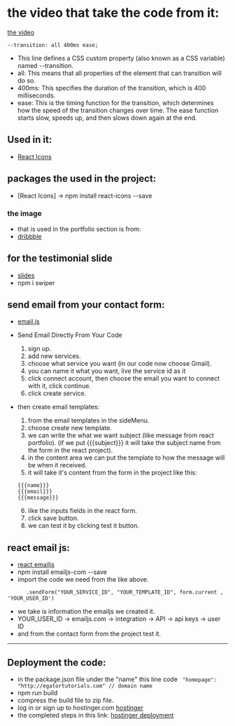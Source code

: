# the video that take the code from it: 

[the video](https://www.youtube.com/watch?v=G-Cr00UYokU&t=142s)

`
--transition: all 400ms ease;
`
- This line defines a CSS custom property (also known as a CSS variable) named --transition.
- all: This means that all properties of the element that can transition will do so.
- 400ms: This specifies the duration of the transition, which is 400 milliseconds.
- ease: This is the timing function for the transition, which determines how the speed of the transition changes over time. The ease function starts slow, speeds up, and then slows down again at the end.

## Used in it: 
- [React Icons](https://react-icons.github.io/react-icons/)



## packages the used in the project:

- [React Icons] -> npm install react-icons --save

### the image
- that is used in the portfolio section is from: 
- [dribbble](https://dribbble.com/Alien_Pixels)

## for the testimonial slide
- [slides](https://swiperjs.com/)
- npm i swiper

## send email from your contact form: 
- [email.js](https://www.emailjs.com/)
- Send Email Directly From Your Code
  1. sign up.
  2. add new services.
  3. choose what service you want (in our code now choose Gmail).
  4. you can name it what you want, live the service id as it 
  5. click connect account, then choose the email you want to connect with it, click continue.
  6. click create service.

- then create email templates:
  1. from the email templates in the sideMenu.
  2. choose create new template.
  3. we can write the what we want subject (like message from react portfolio). (if we put {{{subject}}} it will take the subject name from the form in the react project).
  4. in the content area we can put the template to how the message will be when it received.
  5. it will take it's content from the form in the project like this:
  ```
  {{{name}}}
  {{{email}}}
  {{{message}}}
  ``` 
  6. like the inputs fields in the react form.
  7. click save button.
  8. we can test it by clicking test it button.

## react email js:
- [react emailjs](https://www.emailjs.com/docs/examples/reactjs/)
- npm install emailjs-com --save
- import the code we need from the like above.
``` emailjs
      .sendForm("YOUR_SERVICE_ID", "YOUR_TEMPLATE_ID", form.current , 'YOUR_USER_ID')
``` 
- we take is information the emailjs we created it.
- YOUR_USER_ID -> emailjs.com -> integration -> API -> api keys -> user ID 
- and from the contact form from the project test it.

******
## Deployment the code:
- in the package.json file under the "name" this line code 
` "homepage": "http://egatortutorials.com" // domain name`
- npm run build
- compress the build file to zip file.
- log in or sign up to hostinger.com 
   [hostinger](https://hpanel.hostinger.com)
- the completed steps in this link:
    [hostinger deployment](https://www.youtube.com/watch?v=G-Cr00UYokU&t=11930s)
